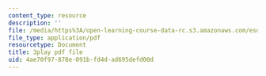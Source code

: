 ```yaml
---
content_type: resource
description: ''
file: /media/https%3A/open-learning-course-data-rc.s3.amazonaws.com/esd-051j-engineering-innovation-and-design-fall-2012/4ae70f97878e091bfd4dad695defd00d_CzBufqJ5kME.pdf
file_type: application/pdf
resourcetype: Document
title: 3play pdf file
uid: 4ae70f97-878e-091b-fd4d-ad695defd00d
---
```

